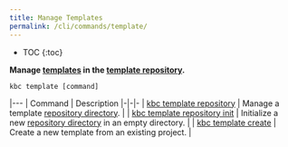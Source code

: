 ```yaml
---
title: Manage Templates
permalink: /cli/commands/template/
---
```


* TOC
{:toc}

**Manage [templates](/cli/templates/structure/#template) in the [template repository](/cli/templates/structure/#repository).**

```
kbc template [command]
```

|---
| Command | Description
|-|-|-
| [kbc template repository](/cli/commands/template/repository/) | Manage a template [repository directory](/cli/templates/structure/#repository). |
| [kbc template repository init](/cli/commands/template/repository/init/) | Initialize a new [repository directory](/cli/templates/structure/#repository) in an empty directory. |
| [kbc template create](/cli/commands/template/create/) | Create a new template from an existing project. |
